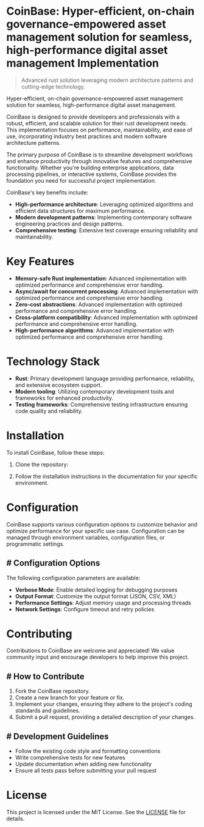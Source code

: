 <!-- fallback_CoinBase_20251008114910_49733 -->

# CoinBase: Hyper-efficient, on-chain governance-empowered asset management solution for seamless, high-performance digital asset management Implementation
> Advanced rust solution leveraging modern architecture patterns and cutting-edge technology.

Hyper-efficient, on-chain governance-empowered asset management solution for seamless, high-performance digital asset management.

CoinBase is designed to provide developers and professionals with a robust, efficient, and scalable solution for their rust development needs. This implementation focuses on performance, maintainability, and ease of use, incorporating industry best practices and modern software architecture patterns.

The primary purpose of CoinBase is to streamline development workflows and enhance productivity through innovative features and comprehensive functionality. Whether you're building enterprise applications, data processing pipelines, or interactive systems, CoinBase provides the foundation you need for successful project implementation.

CoinBase's key benefits include:

* **High-performance architecture**: Leveraging optimized algorithms and efficient data structures for maximum performance.
* **Modern development patterns**: Implementing contemporary software engineering practices and design patterns.
* **Comprehensive testing**: Extensive test coverage ensuring reliability and maintainability.

# Key Features

* **Memory-safe Rust implementation**: Advanced implementation with optimized performance and comprehensive error handling.
* **Async/await for concurrent processing**: Advanced implementation with optimized performance and comprehensive error handling.
* **Zero-cost abstractions**: Advanced implementation with optimized performance and comprehensive error handling.
* **Cross-platform compatibility**: Advanced implementation with optimized performance and comprehensive error handling.
* **High-performance algorithms**: Advanced implementation with optimized performance and comprehensive error handling.

# Technology Stack

* **Rust**: Primary development language providing performance, reliability, and extensive ecosystem support.
* **Modern tooling**: Utilizing contemporary development tools and frameworks for enhanced productivity.
* **Testing frameworks**: Comprehensive testing infrastructure ensuring code quality and reliability.

# Installation

To install CoinBase, follow these steps:

1. Clone the repository:


2. Follow the installation instructions in the documentation for your specific environment.

# Configuration

CoinBase supports various configuration options to customize behavior and optimize performance for your specific use case. Configuration can be managed through environment variables, configuration files, or programmatic settings.

## # Configuration Options

The following configuration parameters are available:

* **Verbose Mode**: Enable detailed logging for debugging purposes
* **Output Format**: Customize the output format (JSON, CSV, XML)
* **Performance Settings**: Adjust memory usage and processing threads
* **Network Settings**: Configure timeout and retry policies

# Contributing

Contributions to CoinBase are welcome and appreciated! We value community input and encourage developers to help improve this project.

## # How to Contribute

1. Fork the CoinBase repository.
2. Create a new branch for your feature or fix.
3. Implement your changes, ensuring they adhere to the project's coding standards and guidelines.
4. Submit a pull request, providing a detailed description of your changes.

## # Development Guidelines

* Follow the existing code style and formatting conventions
* Write comprehensive tests for new features
* Update documentation when adding new functionality
* Ensure all tests pass before submitting your pull request

# License

This project is licensed under the MIT License. See the [LICENSE](https://github.com/Hajjouz/CoinBase/blob/main/LICENSE) file for details.

